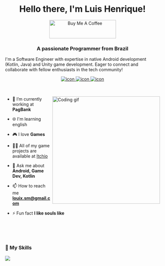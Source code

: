 <h1 align="center">
Hello there, I'm Luis Henrique!
</h1>

<div align="center">
<a href="https://www.buymeacoffee.com/luislabs" target="_blank"><img src="https://cdn.buymeacoffee.com/buttons/v2/default-yellow.png" alt="Buy Me A Coffee" style="height: 60px !important;width: 217px !important;" ></a>
</div>

<h3 align="center">A passionate Programmer from Brazil</h3>

<p>
I'm a Software Engineer with expertise in native Android development (Kotlin, Java) and Unity game development. Eager to connect and collaborate with fellow enthusiasts in the tech community!
</p>

<div align="center">
  <a href="mailto:louix.sm@gmail.com" target="_blank">
  <img src="https://img.shields.io/badge/-Gmail-FF0000?style=flat-square&labelColor=FF0000&logo=gmail&logoColor=white&link=mailto:louix.sm@gmail.com" alt="icon" />
  </a>
  <a href="https://www.linkedin.com/in/luishenr-m/" target="_blank">
  <img src="https://img.shields.io/badge/-Linkedin-0e76a8?style=flat-square&logo=Linkedin&logoColor=white&link=https://www.linkedin.com/in/luishenr-m/" alt="icon" />
  </a>
  <a href="http://luislabs.com" target="_blank">
  <img src="https://img.shields.io/badge/Portfolio-1DA1F2?style=flat-square&labelColor=1DA1F2&logo=website&logoColor=white&link=http://luislabs.com" alt="icon" />
  </a>
</div>

</br>
</br>

<p>
<img align="right" width="350" src="https://github.com/Louiixx-h/Louiixx-h/assets/65178969/5e5f543b-d20c-4f80-bd01-33f39f106d38" alt="Coding gif" />

- 🔭 I’m currently working at **PagBank**

- 🌐 I'm learning english

- 🎮 I love **Games**

- 👨‍💻 All of my game projects are available at [Itchio](https://louiixx-h.itch.io/)

- 💬 Ask me about **Android, Game Dev, Kotlin**

- 📫 How to reach me **louix.sm@gmail.com**

- ⚡ Fun fact **I like souls like**

<br/>
<br/>
<br/>

<h3>🚀 My Skills</h3>
<img style="display: block; margin: auto;" src="https://skillicons.dev/icons?i=java,eclipse,kotlin,idea,unity,rider,visualstudio,androidstudio,bash,cs,dotnet,figma,firebase,git,github,githubactions,gradle,jenkins,javascript,vscode,npm,html,css,md,mysql,notion"/>
